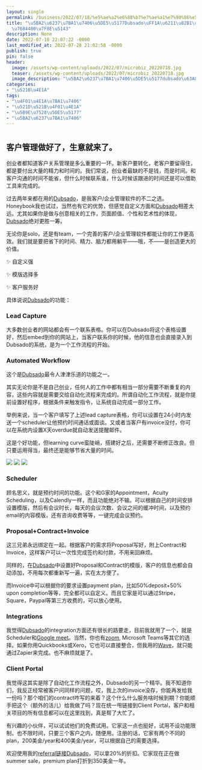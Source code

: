 ```yaml
---
layout: single
permalink: /business/2022/07/18/%e5%ae%a2%e6%88%b7%e7%ae%a1%e7%90%86%e5%b7%a5%e5%85%b7dubsado%ef%bc%9a%e6%88%91%e8%8a%b1%e5%be%97%e6%9c%80%e5%80%bc%e7%9a%84400%e7%be%8e%e5%85%83/
title: "\u5BA2\u6237\u7BA1\u7406\u5DE5\u5177Dubsado\uFF1A\u6211\u82B1\u5F97\u6700\u503C\
  \u7684400\u7F8E\u5143"
description: None
date: 2022-07-18 22:07:22 -0000
last_modified_at: 2022-07-28 21:02:58 -0000
publish: true
pin: false
header:
  image: /assets/wp-content/uploads/2022/07/microbiz_20220718.jpg
  teaser: /assets/wp-content/uploads/2022/07/microbiz_20220718.jpg
  image_description: "\u5BA2\u6237\u7BA1\u7406\u5DE5\u5177dubsado\u63A8\u8350"
categories:
- "\u521B\u4E1A"
tags:
- "\u4F01\u4E1A\u7BA1\u7406"
- "\u521D\u521B\u4F01\u4E1A"
- "\u5B9E\u7528\u5DE5\u5177"
- "\u5BA2\u6237\u7BA1\u7406"
---
```

#

## 客户管理做好了，生意就来了。

创业者都知道客户关系管理是多么重要的一环。新客户要转化，老客户要留得住，都是要付出大量的精力和时间的。我们常说，创业者最缺的不是钱，而是时间。和客户沟通的时间不能省，但什么时候联系谁，什么时候该跟进的时间还是可以借助工具来完成的。

过去两年来都在用的[Dubsado](https://www.dubsado.com/?c=qilin21)，是我客户/企业管理软件的不二之选。Honeybook我也试过，当然也有它的优势，但感觉自定义方面和[Dubsado](https://www.dubsado.com/?c=qilin21)相差太远。尤其如果你是做与创意相关的工作，页面颜值、个性和艺术性的体现，[Dubsado](https://www.dubsado.com/?c=qilin21)绝对更胜一筹。

无论你是solo，还是有team，一个完善的客户/企业管理软件都能让你的工作更高效。我们就是要把省下的时间、精力、脑力都用躺平——哦，不——是创造更大的价值。

✨ 自定义强

✨ 模版选择多

✨ 客户服务好

具体说说[Dubsado](https://www.dubsado.com/?c=qilin21)的功能：

### Lead Capture

大多数创业者的网站都会有一个联系表格。你可以在Dubsado将这个表格设置好，然后embed到你的网站上，当客户联系你的时候，他的信息也会直接录入到Dubsado的系统，是为一个工作流程的开始。

### Automated Workflow

这个是[Dubsado](https://aswebuild.com/tag/dubsado/)最令人津津乐道的功能之一。

其实无论你是不是自己创业，任何人的工作中都有相当一部分需要不断重复的内容，这些内容就是需要交给自动化流程来完成的。所谓自动化工作流程，就是你提前设置好程序，根据条件来触发指令，让系统自动完成一部分工作。

举例来说，当一个客户填写了上述lead capture表格，你可以设置在24小时内发送一个scheduler让他预约时间通话或面谈。又或者当客户有invoice没付，你可以在系统内设置X天overdue就自动发送提醒邮件。

这是个好功能，但learning curve蛮陡峭，搭建好之后，还需要不断修正改良。但只要运用得当，最终还是能够节省大量的时间。

![](/assets/wp-content/uploads/2022/07/IMG_1200.jpg) ![](/assets/wp-content/uploads/2022/07/IMG_1198-947x1024.jpeg) ![](/assets/wp-content/uploads/2022/07/IMG_1197-786x1024.jpeg)

### Scheduler

顾名思义，就是预约时间的功能。这个和G家的Appointment，Acuity Scheduling，以及Calendly一样，而且功能绝对不输。可以根据自己的时间安排设置模版，然后有会议时长，每天的会议次数、会议之间的缓冲时间，以及预约email的内容模版，还有咨询收费等等，一键完成会议预约。

### Proposal+Contract+Invoice

这三兄弟永远绑定在一起。根据客户的需求将Proposal写好，附上Contract和Invoice，这样客户可以一次性完成签约和付款，不用来回麻烦。

同样的，在[Dubsado](https://aswebuild.com/%e5%88%9b%e4%b8%9a%e8%b5%84%e6%ba%90%e6%8e%a8%e8%8d%90resources/)中设置好Proposal和Contract的模版，客户的信息也都会自动添加，不用每次都重新写一遍，实在太方便了。

而Invoice中可以根据你的要求设置payment plan，比如50%deposit+50% upon completion等等，完全都可以自定义。而且它家是可以通过Stripe，Square，Paypal等第三方收费的，可以放心使用。

### Integrations

我觉得[Dubsado](https://www.dubsado.com/?c=qilin21)的integration方面还有很长的路要走，目前我就用了一个，就是Scheduler和[Google meet](https://meet.google.com)。当然，你也有[zoom](https://zoom.us), Microsoft Teams等其它的选择。如果你用Quickbooks或Xero，它也可以直接整合，但我用的[Wave](https://www.waveapps.com)，就只能通过Zapier来完成。也不麻烦就是了。

### Client Portal

我觉得这其实是除了自动化工作流程之外，Dubsado的另一个精华。我不知道你们，我反正经常被客户问同样的问题，哎，我上次的invoice没存，你能再发给我一份吗？那个咱们的contract咋写的来着？这个什么什么服务啥时候到期？你能顺手把这个（额外的活儿）给我做了吗？现在统一甩链接到Client Portal，客户和相关项目的所有信息都可以在这里找到，真是帮了大忙了。

有兴趣的小伙伴，可以试试他们的免费试用。它家这一点也挺好，试用不设功能限制，也不限时间，只要三个客户之内，随便用。注册的话，它家有两个不同的plan，200美金/year和400美金/year，可以根据自己的需要选择。

欢迎使用我的[referral链接Dubsado](https://www.dubsado.com/?c=qilin21)，可以拿20%的折扣。它家现在正在做summer sale，premium plan打折到350美金一年。
